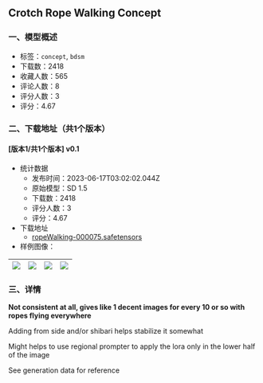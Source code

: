 ## Crotch Rope Walking Concept
### 一、模型概述

- 标签：`concept`, `bdsm`
- 下载数：2418
- 收藏人数：565
- 评论人数：8
- 评分人数：3
- 评分：4.67

### 二、下载地址（共1个版本）

#### [版本1/共1个版本] v0.1

- 统计数据
  - 发布时间：2023-06-17T03:02:02.044Z
  - 原始模型：SD 1.5
  - 下载数：2418
  - 评分人数：3
  - 评分：4.67
- 下载地址
  - [ropeWalking-000075.safetensors](https://civitai.com/api/download/models/97637)
- 样例图像：

| <img src="https://image.civitai.com/xG1nkqKTMzGDvpLrqFT7WA/91ddc711-8c3a-41cf-b981-071f92bd4099/width=450/1173579.jpeg" /> | <img src="https://image.civitai.com/xG1nkqKTMzGDvpLrqFT7WA/0120dd47-d490-4fe3-b512-dd8da0824731/width=450/1173582.jpeg" /> | <img src="https://image.civitai.com/xG1nkqKTMzGDvpLrqFT7WA/812c89ef-fd9a-4b9a-960c-a93ad9242518/width=450/1173574.jpeg" /> | <img src="https://image.civitai.com/xG1nkqKTMzGDvpLrqFT7WA/4c514211-3630-4e82-956c-e17ed3a64ee4/width=450/1173575.jpeg" /> |
| ---- | ---- | ---- | ---- |


### 三、详情
<p><strong>Not consistent at all, gives like 1 decent images for every 10 or so with ropes flying everywhere</strong></p><p>Adding from side and/or shibari helps stabilize it somewhat</p><p>Might helps to use regional prompter to apply the lora only in the lower half of the image</p><p>See generation data for reference</p>
